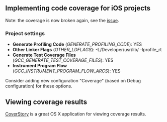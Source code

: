 ## Implementing code coverage for iOS projects

Note: the coverage is now broken again, see the [issue](https://github.com/farcaller/ios-tdd/issues/1).

### Project settings

 * **Generate Profiling Code** (*GENERATE_PROFILING_CODE*): YES
 * **Other Linker Flags** (*OTHER_LDFLAGS*): -L/Developer/usr/lib/ -lprofile_rt
 * **Generate Test Coverage Files** (*GCC_GENERATE_TEST_COVERAGE_FILES*): YES
 * **Instrument Program Flow** (*GCC_INSTRUMENT_PROGRAM_FLOW_ARCS*): YES

Consider adding new configuration "Coverage" (based on Debug configuration) for these options.

## Viewing coverage results

[CoverStory](http://code.google.com/p/coverstory/) is a great OS X application for viewing coverage results.
